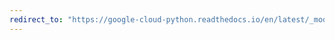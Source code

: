 ```yaml
---
redirect_to: "https://google-cloud-python.readthedocs.io/en/latest/_modules/google/cloud/bigtable/row_filters.html"
---
```

